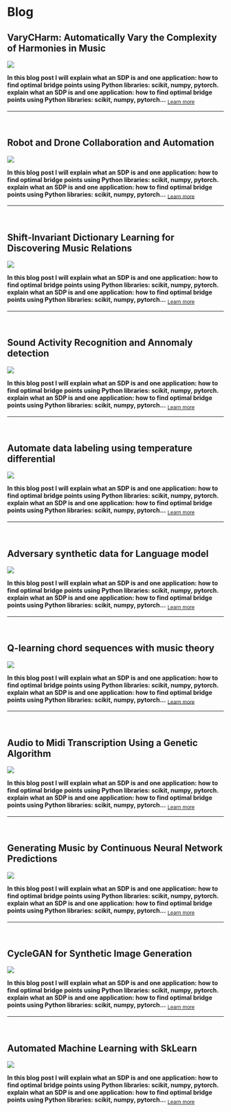 # Blog



## VaryCHarm: Automatically Vary the Complexity of Harmonies in Music

<img src="../../../images/aelstm.png" align="center"/>

<br>

 **In this blog post I will explain what an SDP is and one application: how to find optimal bridge points using Python libraries: scikit, numpy, pytorch. explain what an SDP is and one application: how to find optimal bridge points using Python libraries: scikit, numpy, pytorch...**  <sub> [Learn more](https://jmhuer.github.io/mini_book/_build/html/docs/independent/predictions.html)</sub>


---
<br>



## Robot and Drone Collaboration and Automation

<img src="../../../images/robotautonomy.jpg" align="center"/>

<br>

 **In this blog post I will explain what an SDP is and one application: how to find optimal bridge points using Python libraries: scikit, numpy, pytorch. explain what an SDP is and one application: how to find optimal bridge points using Python libraries: scikit, numpy, pytorch...**  <sub> [Learn more](https://jmhuer.github.io/mini_book/_build/html/docs/independent/predictions.html)</sub>


---
<br>



## Shift-Invariant Dictionary Learning for Discovering Music Relations

<img src="../../../images/sidl.png" align="center"/>


<br>

 **In this blog post I will explain what an SDP is and one application: how to find optimal bridge points using Python libraries: scikit, numpy, pytorch. explain what an SDP is and one application: how to find optimal bridge points using Python libraries: scikit, numpy, pytorch...**  <sub> [Learn more](https://jmhuer.github.io/mini_book/_build/html/docs/independent/predictions.html)</sub>

---
<br>



## Sound Activity Recognition and Annomaly detection


<img src="../../../images/audio.png" align="center"/>


<br>

 **In this blog post I will explain what an SDP is and one application: how to find optimal bridge points using Python libraries: scikit, numpy, pytorch. explain what an SDP is and one application: how to find optimal bridge points using Python libraries: scikit, numpy, pytorch...**  <sub> [Learn more](https://jmhuer.github.io/mini_book/_build/html/docs/independent/predictions.html)</sub>



---
<br>



## Automate data labeling using temperature differential

<img src="../../../images/thermal.png" align="center"/>


<br>

 **In this blog post I will explain what an SDP is and one application: how to find optimal bridge points using Python libraries: scikit, numpy, pytorch. explain what an SDP is and one application: how to find optimal bridge points using Python libraries: scikit, numpy, pytorch...**  <sub> [Learn more](https://jmhuer.github.io/mini_book/_build/html/docs/independent/predictions.html)</sub>


---
<br>



## Adversary synthetic data for Language model

<img src="https://tectales.com/media/story_section_image/529/img-01-rsna-ai-adhd.png" align="center"/>


<br>

 **In this blog post I will explain what an SDP is and one application: how to find optimal bridge points using Python libraries: scikit, numpy, pytorch. explain what an SDP is and one application: how to find optimal bridge points using Python libraries: scikit, numpy, pytorch...**  <sub> [Learn more](https://jmhuer.github.io/mini_book/_build/html/docs/independent/predictions.html)</sub>

---
<br>



## Q-learning chord sequences with music theory

<img src="../../../images/qlearning.png" align="center"/>


<br>

 **In this blog post I will explain what an SDP is and one application: how to find optimal bridge points using Python libraries: scikit, numpy, pytorch. explain what an SDP is and one application: how to find optimal bridge points using Python libraries: scikit, numpy, pytorch...**  <sub> [Learn more](https://jmhuer.github.io/mini_book/_build/html/docs/independent/predictions.html)</sub>


---
<br>



## Audio to Midi Transcription Using a Genetic Algorithm

<img src="../../../images/audio2midi.png" align="center"/>



<br>

 **In this blog post I will explain what an SDP is and one application: how to find optimal bridge points using Python libraries: scikit, numpy, pytorch. explain what an SDP is and one application: how to find optimal bridge points using Python libraries: scikit, numpy, pytorch...**  <sub> [Learn more](https://jmhuer.github.io/mini_book/_build/html/docs/independent/predictions.html)</sub>

---
<br>



## Generating Music by Continuous Neural Network Predictions

<img src="../../../images/amcc.png" align="center"/>


<br>

 **In this blog post I will explain what an SDP is and one application: how to find optimal bridge points using Python libraries: scikit, numpy, pytorch. explain what an SDP is and one application: how to find optimal bridge points using Python libraries: scikit, numpy, pytorch...**  <sub> [Learn more](https://jmhuer.github.io/mini_book/_build/html/docs/independent/predictions.html)</sub>

---
<br>



##  CycleGAN for Synthetic Image Generation

<img src="../../../images/smoke.png" align="center"/>


<br>

 **In this blog post I will explain what an SDP is and one application: how to find optimal bridge points using Python libraries: scikit, numpy, pytorch. explain what an SDP is and one application: how to find optimal bridge points using Python libraries: scikit, numpy, pytorch...**  <sub> [Learn more](https://jmhuer.github.io/mini_book/_build/html/docs/independent/predictions.html)</sub>


---
<br>



##  Automated Machine Learning with SkLearn

<img src="../../../images/automatedml.png" align="center"/>


<br>

 **In this blog post I will explain what an SDP is and one application: how to find optimal bridge points using Python libraries: scikit, numpy, pytorch. explain what an SDP is and one application: how to find optimal bridge points using Python libraries: scikit, numpy, pytorch...**  <sub> [Learn more](https://jmhuer.github.io/mini_book/_build/html/docs/independent/predictions.html)</sub>


<br>
<br>

